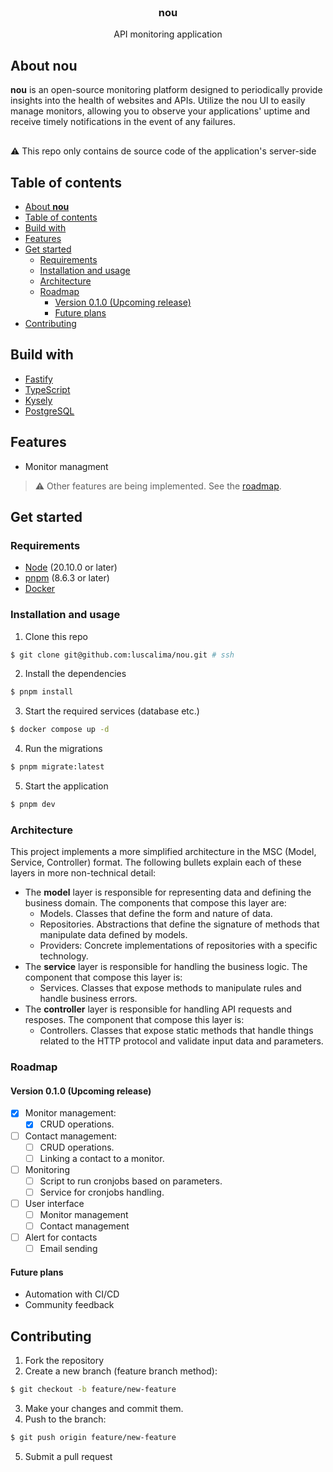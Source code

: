 <p align="center" style="margin-top: 120px">
  <h3 align="center">nou</h3>
  <p align="center">
    API monitoring application
  </p>
</p>

## About **nou**

**nou** is an open-source monitoring platform designed to periodically provide insights into the health of websites and APIs. Utilize the nou UI to easily manage monitors, allowing you to observe your applications' uptime and receive timely notifications in the event of any failures.

<p style="margin-top: 30px">⚠️ This repo only contains de source code of the application's server-side</p>

## Table of contents

-   [About **nou**](#about-nou)
-   [Table of contents](#table-of-contents)
-   [Build with](#build-with)
-   [Features](#features)
-   [Get started](#get-started)
    -   [Requirements](#requirements)
    -   [Installation and usage](#installation-and-usage)
    -   [Architecture](#architecture)
    -   [Roadmap](#roadmap)
        -   [Version 0.1.0 (Upcoming release)](#version-010-upcoming-release)
        -   [Future plans](#future-plans)
-   [Contributing](#contributing)

## Build with

-   [Fastify](https://fastify.dev/)
-   [TypeScript](https://www.typescriptlang.org/)
-   [Kysely](https://kysely.dev/)
-   [PostgreSQL](https://www.postgresql.org/)

## Features

-   Monitor managment

> ⚠️ Other features are being implemented. See the [roadmap](#roadmap).

## Get started

### Requirements

-   [Node](https://nodejs.org/en) (20.10.0 or later)
-   [pnpm](https://pnpm.io/) (8.6.3 or later)
-   [Docker](https://www.docker.com/)

### Installation and usage

1. Clone this repo

```sh
$ git clone git@github.com:luscalima/nou.git # ssh
```

2. Install the dependencies

```sh
$ pnpm install
```

3. Start the required services (database etc.)

```sh
$ docker compose up -d
```

4. Run the migrations

```sh
$ pnpm migrate:latest
```

5. Start the application

```sh
$ pnpm dev
```

### Architecture

This project implements a more simplified architecture in the MSC (Model, Service, Controller) format. The following bullets explain each of these layers in more non-technical detail:

-   The **model** layer is responsible for representing data and defining the business domain. The components that compose this layer are:
    -   Models. Classes that define the form and nature of data.
    -   Repositories. Abstractions that define the signature of methods that manipulate data defined by models.
    -   Providers: Concrete implementations of repositories with a specific technology.
-   The **service** layer is responsible for handling the business logic. The component that compose this layer is:
    -   Services. Classes that expose methods to manipulate rules and handle business errors.
-   The **controller** layer is responsible for handling API requests and resposes. The component that compose this layer is:
    -   Controllers. Classes that expose static methods that handle things related to the HTTP protocol and validate input data and parameters.

### Roadmap

#### Version 0.1.0 (Upcoming release)

-   [x] Monitor management:
    -   [x] CRUD operations.
-   [ ] Contact management:
    -   [ ] CRUD operations.
    -   [ ] Linking a contact to a monitor.
-   [ ] Monitoring
    -   [ ] Script to run cronjobs based on parameters.
    -   [ ] Service for cronjobs handling.
-   [ ] User interface
    -   [ ] Monitor management
    -   [ ] Contact management
-   [ ] Alert for contacts
    -   [ ] Email sending

#### Future plans

-   Automation with CI/CD
-   Community feedback

## Contributing

1. Fork the repository
2. Create a new branch (feature branch method):

```sh
$ git checkout -b feature/new-feature
```

3. Make your changes and commit them.
4. Push to the branch:

```sh
$ git push origin feature/new-feature
```

5. Submit a pull request
